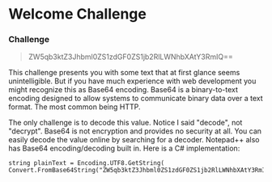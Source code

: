 # Welcome Challenge

### Challenge
> ZW5qb3ktZ3Jhbml0ZS1zdGF0ZS1jb2RlLWNhbXAtY3RmIQ==

This challenge presents you with some text that at first glance seems unintelligible. But if you have much experience with web development you might recognize this as Base64 encoding. Base64 is a binary-to-text encoding designed to allow systems to communicate binary data over a text format. The most common being HTTP.  

The only challenge is to decode this value. Notice I said "decode", not "decrypt". Base64 is not encryption and provides no security at all. You can easily decode the value online by searching for a decoder. Notepad++ also has Base64 encoding/decoding built in. Here is a C# implementation:  

````
string plainText = Encoding.UTF8.GetString( Convert.FromBase64String("ZW5qb3ktZ3Jhbml0ZS1zdGF0ZS1jb2RlLWNhbXAtY3RmIQ=="));
````
